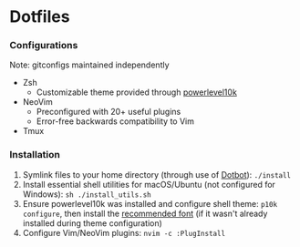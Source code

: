 # Dotfiles

### Configurations
Note: gitconfigs maintained independently
- Zsh
  - Customizable theme provided through [powerlevel10k](https://github.com/romkatv/powerlevel10k)
- NeoVim
  - Preconfigured with 20+ useful plugins
  - Error-free backwards compatibility to Vim
- Tmux

### Installation
1. Symlink files to your home directory (through use of [Dotbot](https://github.com/anishathalye/dotbot)): `./install`
2. Install essential shell utilities for macOS/Ubuntu (not configured for Windows): `sh ./install_utils.sh`
3. Ensure powerlevel10k was installed and configure shell theme: `p10k configure`, then install the [recommended font](https://github.com/romkatv/powerlevel10k#meslo-nerd-font-patched-for-powerlevel10k) (if it wasn't already installed during theme configuration)
4. Configure Vim/NeoVim plugins: `nvim -c :PlugInstall`
